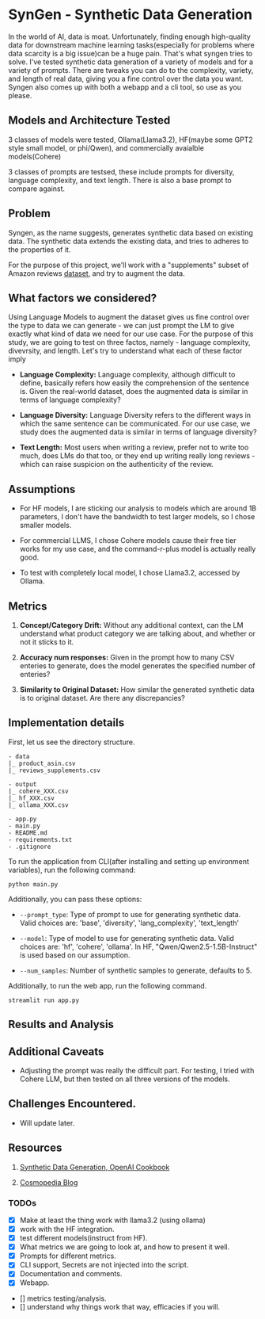 # SynGen - Synthetic Data Generation
In the world of AI, data is moat. Unfortunately, finding enough high-quality data for downstream machine learning tasks(especially for problems where data scarcity is a big issue)can be a huge pain. That's what syngen tries to solve. I've tested synthetic data generation of a variety of models and for a variety of prompts. There are tweaks you can do to the complexity, variety, and length of real data, giving you a fine control over the data you want. Syngen also comes up with both a webapp and a cli tool, so use as you please.

## Models and Architecture Tested
3 classes of models were tested, Ollama(Llama3.2), HF(maybe some GPT2 style small model, or phi/Qwen), and commercially avaialble models(Cohere)

3 classes of prompts are testsed, these include prompts for diversity, language complexity, and text length. There is also a base prompt to compare against.

## Problem
Syngen, as the name suggests, generates synthetic data based on existing data. The synthetic data extends the existing data, and tries to adheres to the properties of it.

For the purpose of this project, we'll work with a "supplements" subset of Amazon reviews [dataset](https://amazon-reviews-2023.github.io/main.html), and try to augment the data.  

## What factors we considered?
Using Language Models to augment the dataset gives us fine control over the type to data we can generate - we can just prompt the LM to give exactly what kind of data we need for our use case. For the purpose of this study, we are going to test on three factos, namely - language complexity, divevrsity, and length. Let's try to understand what each of these factor imply

- **Language Complexity:** Language complexity, although difficult to define, basically refers how easily the comprehension of the sentence is. Given the real-world dataset, does the augmented data is similar in terms of language complexity?  

- **Language Diversity:** Language Diversity refers to the different ways in which the same sentence can be communicated. For our use case, we study does the augmented data is similar in terms of language diversity?

- **Text Length:** Most users when writing a review, prefer not to write too much, does LMs do that too, or they end up writing really long reviews - which can raise suspicion on the authenticity of the review.

## Assumptions

- For HF models, I are sticking our analysis to models which are around 1B parameters, I don't have the bandwidth to test larger models, so I chose smaller models.

- For commercial LLMS, I chose Cohere models cause their free tier works for my use case, and the command-r-plus model is actually really good.

- To test with completely local model, I chose Llama3.2, accessed by Ollama.

## Metrics
1. **Concept/Category Drift:** Without any additional context, can the LM understand what product category we are talking about, and whether or not it sticks to it.

2. **Accuracy num responses:** Given in the prompt how to many CSV enteries to generate, does the model generates the specified number of enteries?

3. **Similarity to Original Dataset:** How similar the generated synthetic data is to original dataset. Are there any discrepancies?

## Implementation details
First, let us see the directory structure.
```
- data
|_ product_asin.csv
|_ reviews_supplements.csv

- output
|_ cohere_XXX.csv
|_ hf_XXX.csv
|_ ollama_XXX.csv

- app.py
- main.py
- README.md
- requirements.txt
- .gitignore
```

To run the application from CLI(after installing and setting up environment variables), run the following command:
```
python main.py 
```
Additionally, you can pass these options:
- `--prompt_type`: Type of prompt to use for generating synthetic data. Valid choices are: 'base', 'diversity', 'lang_complexity', 'text_length'

- `--model`: Type of model to use for generating synthetic data. Valid choices are: 'hf', 'cohere', 'ollama'. In HF, "Qwen/Qwen2.5-1.5B-Instruct" is used based on our assumption.

- `--num_samples`: Number of synthetic samples to generate, defaults to 5.

Additionally, to run the web app, run the following command.

```
streamlit run app.py
```

## Results and Analysis


## Additional Caveats

- Adjusting the prompt was really the difficult part. For testing, I tried with Cohere LLM, but then tested on all three versions of the models.

## Challenges Encountered.

- Will update later.

## Resources

1. [Synthetic Data Generation, OpenAI Cookbook](https://cookbook.openai.com/examples/sdg1)

2. [Cosmopedia Blog](https://huggingface.co/blog/cosmopedia)


### TODOs

- [X] Make at least the thing work with llama3.2 (using ollama)
- [X] work with the HF integration.
- [X] test different models(instruct from HF).
- [X] What metrics we are going to look at, and how to present it well.
- [X] Prompts for different metrics.
- [X] CLI support, Secrets are not injected into the script.
- [X] Documentation and comments.
- [X] Webapp. 
- [] metrics testing/analysis.
- [] understand why things work that way, efficacies if you will.